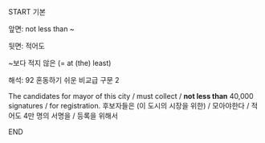 START
기본

앞면:
not less than ~


뒷면:
적어도

~보다 적지 않은
(= at (the) least)

해석:
92 혼동하기 쉬운 비교급 구문 2

The candidates for mayor of this city / must collect / **not less than** 40,000 signatures / for registration.
후보자들은 (이 도시의 시장을 위한) / 모아야한다 / 적어도 4만 명의 서명을 / 등록을 위해서
<!--ID: 1696749860079-->
END